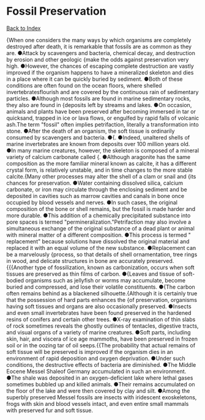 # Fossil Preservation
[Back to Index](https://github.com/windows10010/tpoExtractor/blog/master/README.md)

{When one considers the many ways by which organisms are completely destroyed after death, it is remarkable that fossils are as common as they are. ●Attack by scavengers and bacteria, chemical decay, and destruction by erosion and other geologic {make the odds against preservation very high. ●However, the chances of escaping complete destruction are vastly improved if the organism happens to have a mineralized skeleton and dies in a place where it can be quickly buried by sediment. ●Both of these conditions are often found on the ocean floors, where shelled invertebratesflourish and are covered by the continuous rain of sedimentary particles. ●Although most fossils are found in marine sedimentary rocks, they also are found in {deposits left by streams and lakes. ●On occasion, animals and plants have been preserved after becoming immersed in tar or quicksand, trapped in ice or lava flows, or engulfed by rapid falls of volcanic ash.The term "fossil" often implies petrifaction, literally a transformation into stone. ●After the death of an organism, the soft tissue is ordinarily consumed by scavengers and bacteria. ●{. ●Indeed, unaltered shells of marine invertebrates are known from deposits over 100 million years old. ●In many marine creatures, however, the skeleton is composed of a mineral variety of calcium carbonate called {. ●Although aragonite has the same composition as the more familiar mineral known as calcite, it has a different crystal form, is relatively unstable, and in time changes to the more stable calcite.{Many other processes may alter the shell of a clam or snail and {its chances for preservation. ●Water containing dissolved silica, calcium carbonate, or iron may circulate through the enclosing sediment and be deposited in cavities such as marrow cavities and canals in bone once occupied by blood vessels and nerves. ●In such cases, the original composition of the bone or shell remains, but the fossil is made harder and more durable. ●This addition of a chemically precipitated substance into pore spaces is termed "permineralization."Petrifaction may also involve a simultaneous exchange of the original substance of a dead plant or animal with mineral matter of a different composition. ●This process is termed " replacement" because solutions have dissolved the original material and replaced it with an equal volume of the new substance. ●Replacement can be a marvelously {process, so that details of shell ornamentation, tree rings in wood, and delicate structures in bone are accurately preserved.{{{Another type of fossilization, known as carbonization, occurs when soft tissues are preserved as thin films of carbon. ●{Leaves and tissue of soft-bodied organisms such as jellyfish or worms may accumulate, become buried and compressed, and lose their volatile constituents. ●{The carbon often remains behind as a blackened silhouette.{Although it is certainly true that the possession of hard parts enhances the {of preservation, organisms having soft tissues and organs are also occasionally preserved. ●Insects and even small invertebrates have been found preserved in the hardened resins of conifers and certain other trees. ●X-ray examination of thin slabs of rock sometimes reveals the ghostly outlines of tentacles, digestive tracts, and visual organs of a variety of marine creatures. ●Soft parts, including skin, hair, and viscera of ice age mammoths, have been preserved in frozen soil or in the oozing tar of oil seeps.{{The probability that actual remains of soft tissue will be preserved is improved if the organism dies in an environment of rapid deposition and oxygen deprivation. ●Under such conditions, the destructive effects of bacteria are diminished. ●The Middle Eocene Messel Shaleof Germany accumulated in such an environment. ●The shale was deposited in an oxygen-deficient lake where lethal gases sometimes bubbled up and killed animals. ●Their remains accumulated on the floor of the lake and were then covered by clay and silt. ●Among the superbly preserved Messel fossils are insects with iridescent exoskeletons, frogs with skin and blood vessels intact, and even entire small mammals with preserved fur and soft tissue.